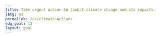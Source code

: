 ```yaml
---
title: Take urgent action to combat climate change and its impacts.
lang: es
permalink: /es/climate-action/
sdg_goal: 13
layout: goal
---
```


